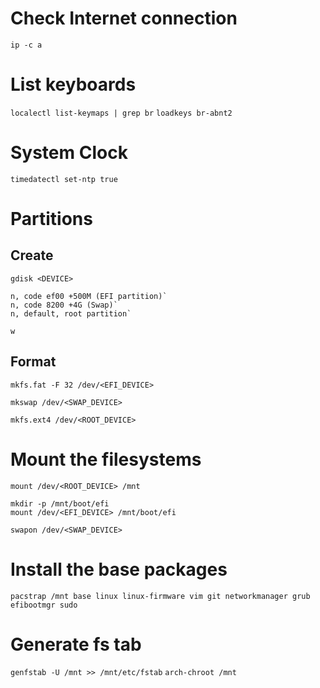 # Check Internet connection
`ip -c a`

# List keyboards

`localectl list-keymaps | grep br`
`loadkeys br-abnt2`

# System Clock

`timedatectl set-ntp true`

# Partitions

## Create
`gdisk <DEVICE>`

```
n, code ef00 +500M (EFI partition)`
n, code 8200 +4G (Swap)`
n, default, root partition`

w
```

## Format

```
mkfs.fat -F 32 /dev/<EFI_DEVICE>

mkswap /dev/<SWAP_DEVICE>

mkfs.ext4 /dev/<ROOT_DEVICE>
```

# Mount the filesystems

```
mount /dev/<ROOT_DEVICE> /mnt

mkdir -p /mnt/boot/efi
mount /dev/<EFI_DEVICE> /mnt/boot/efi

swapon /dev/<SWAP_DEVICE>
```

# Install the base packages

`pacstrap /mnt base linux linux-firmware vim git networkmanager grub efibootmgr sudo`

# Generate fs tab

`genfstab -U /mnt >> /mnt/etc/fstab`
`arch-chroot /mnt`

